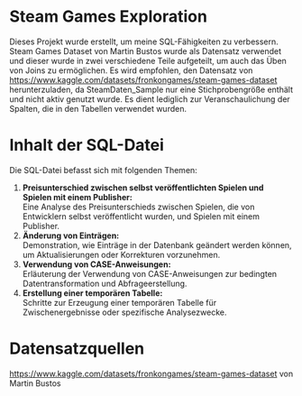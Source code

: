 # Steam Games Exploration

Dieses Projekt wurde erstellt, um meine SQL-Fähigkeiten zu verbessern. Steam Games Dataset von Martin Bustos wurde als Datensatz verwendet und dieser wurde in zwei verschiedene Teile aufgeteilt, um auch das Üben von Joins zu ermöglichen. Es wird empfohlen, den Datensatz von https://www.kaggle.com/datasets/fronkongames/steam-games-dataset herunterzuladen, da SteamDaten_Sample nur eine Stichprobengröße enthält und nicht aktiv genutzt wurde. Es dient lediglich zur Veranschaulichung der Spalten, die in den Tabellen verwendet wurden.

# Inhalt der SQL-Datei

Die SQL-Datei befasst sich mit folgenden Themen:
 
1. **Preisunterschied zwischen selbst veröffentlichten Spielen und Spielen mit einem Publisher:**  
         Eine Analyse des Preisunterschieds zwischen Spielen, die von Entwicklern selbst veröffentlicht wurden, und Spielen mit einem Publisher.
2. **Änderung von Einträgen:**  
         Demonstration, wie Einträge in der Datenbank geändert werden können, um Aktualisierungen oder Korrekturen vorzunehmen.
3. **Verwendung von CASE-Anweisungen:**  
         Erläuterung der Verwendung von CASE-Anweisungen zur bedingten Datentransformation und Abfrageerstellung.
4. **Erstellung einer temporären Tabelle:**  
         Schritte zur Erzeugung einer temporären Tabelle für Zwischenergebnisse oder spezifische Analysezwecke.

# Datensatzquellen
https://www.kaggle.com/datasets/fronkongames/steam-games-dataset von Martin Bustos
